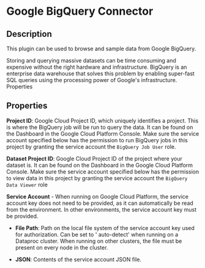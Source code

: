 # Google BigQuery Connector

Description
-----------
This plugin can be used to browse and sample data from Google BigQuery.

Storing and querying massive datasets can be time consuming and expensive without the right hardware and infrastructure.
BigQuery is an enterprise data warehouse that solves this problem by enabling super-fast SQL queries using the
processing power of Google's infrastructure. Properties

Properties
----------
**Project ID**: Google Cloud Project ID, which uniquely identifies a project. This is where the BigQuery job will be run
to query the data. It can be found on the Dashboard in the Google Cloud Platform Console. Make sure the service account
specified below has the permission to run BigQuery jobs in this project by granting the service account
the `BigQuery Job User` role.

**Dataset Project ID**: Google Cloud Project ID of the project where your dataset is. It can be found on the Dashboard
in the Google Cloud Platform Console. Make sure the service account specified below has the permission to view data in
this project by granting the service account the `BigQuery Data Viewer` role

**Service Account**  - When running on Google Cloud Platform, the service account key does not need to be provided, as
it can automatically be read from the environment. In other environments, the service account key must be provided.

* **File Path**: Path on the local file system of the service account key used for authorization. Can be set to '
  auto-detect' when running on a Dataproc cluster. When running on other clusters, the file must be present on every
  node in the cluster.

* **JSON**: Contents of the service account JSON file.
